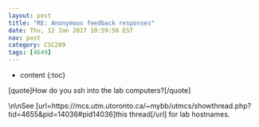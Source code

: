 ```yaml
---
layout: post
title: "RE: Anonymous feedback responses"
date: Thu, 12 Jan 2017 10:59:56 EST
nav: post
category: CSC209
tags: [4649]
---
```


* content
{:toc}

[quote]How do you ssh into the lab computers?[/quote]
<!-- more -->
<p>\n\nSee [url=https://mcs.utm.utoronto.ca/~mybb/utmcs/showthread.php?tid=4655&pid=14036#pid14036]this thread[/url] for lab hostnames.</p>
